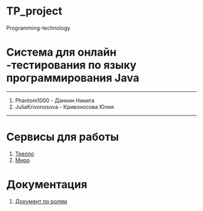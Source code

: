 # TP_project
Programming-technology
# Система для онлайн -тестирования по языку программирования Java
***
1. Phantom1000 - Данкин Никита
2. JuliaKrivonosova - Кривоносова Юлия
***
# Сервисы для работы
1. [Трелло](https://trello.com/b/0JeHyJSb/%D0%BF%D1%80%D0%BE%D0%B5%D0%BA%D1%82-%D0%BF%D0%BE-%D1%82%D0%BF)
2. [Миро](#)
# Документация
1. [Документ по ролям](#)

